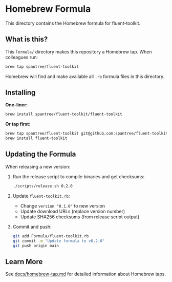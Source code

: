 # Homebrew Formula

This directory contains the Homebrew formula for fluent-toolkit.

## What is this?

This `Formula/` directory makes this repository a Homebrew tap. When colleagues run:

```bash
brew tap spantree/fluent-toolkit
```

Homebrew will find and make available all `.rb` formula files in this directory.

## Installing

**One-liner:**

```bash
brew install spantree/fluent-toolkit/fluent-toolkit
```

**Or tap first:**

```bash
brew tap spantree/fluent-toolkit git@github.com:spantree/fluent-toolkit.git
brew install fluent-toolkit
```

## Updating the Formula

When releasing a new version:

1. Run the release script to compile binaries and get checksums:
   ```bash
   ./scripts/release.sh 0.2.0
   ```

2. Update `fluent-toolkit.rb`:
   - Change `version "0.1.0"` to new version
   - Update download URLs (replace version number)
   - Update SHA256 checksums (from release script output)

3. Commit and push:
   ```bash
   git add Formula/fluent-toolkit.rb
   git commit -m "Update formula to v0.2.0"
   git push origin main
   ```

## Learn More

See [docs/homebrew-tap.md](../docs/homebrew-tap.md) for detailed information about Homebrew taps.
